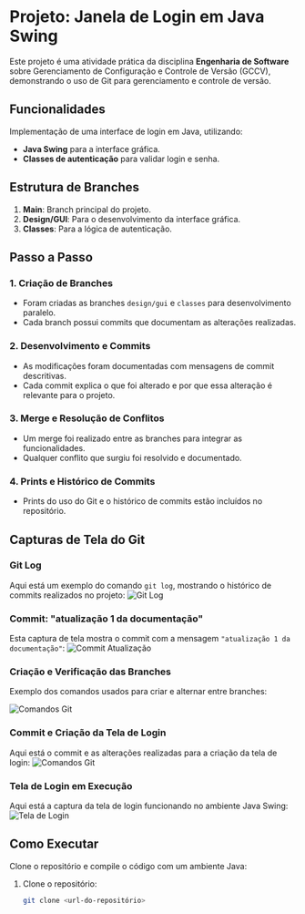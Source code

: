 # Projeto: Janela de Login em Java Swing

Este projeto é uma atividade prática da disciplina **Engenharia de Software** sobre Gerenciamento de Configuração e Controle de Versão (GCCV), demonstrando o uso de Git para gerenciamento e controle de versão.

## Funcionalidades

Implementação de uma interface de login em Java, utilizando:
- **Java Swing** para a interface gráfica.
- **Classes de autenticação** para validar login e senha.

## Estrutura de Branches

1. **Main**: Branch principal do projeto.
2. **Design/GUI**: Para o desenvolvimento da interface gráfica.
3. **Classes**: Para a lógica de autenticação.

## Passo a Passo

### 1. Criação de Branches
- Foram criadas as branches `design/gui` e `classes` para desenvolvimento paralelo.
- Cada branch possui commits que documentam as alterações realizadas.

### 2. Desenvolvimento e Commits
- As modificações foram documentadas com mensagens de commit descritivas.
- Cada commit explica o que foi alterado e por que essa alteração é relevante para o projeto.

### 3. Merge e Resolução de Conflitos
- Um merge foi realizado entre as branches para integrar as funcionalidades.
- Qualquer conflito que surgiu foi resolvido e documentado.

### 4. Prints e Histórico de Commits
- Prints do uso do Git e o histórico de commits estão incluídos no repositório.

## Capturas de Tela do Git

### Git Log
Aqui está um exemplo do comando `git log`, mostrando o histórico de commits realizados no projeto:
![Git Log](./img/img-1.png)

### Commit: "atualização 1 da documentação"
Esta captura de tela mostra o commit com a mensagem `"atualização 1 da documentação"`:
![Commit Atualização](./img/img-2.png)

### Criação e Verificação das Branches

Exemplo dos comandos usados para criar e alternar entre branches:

![Comandos Git](./img/img-3.png)

### Commit e Criação da Tela de Login
Aqui está o commit e as alterações realizadas para a criação da tela de login:
![Comandos Git](./img/img-4.png)

### Tela de Login em Execução
Aqui está a captura da tela de login funcionando no ambiente Java Swing:
![Tela de Login](./img/img-5.png)

## Como Executar
Clone o repositório e compile o código com um ambiente Java:

1. Clone o repositório:
   ```bash
   git clone <url-do-repositório>
